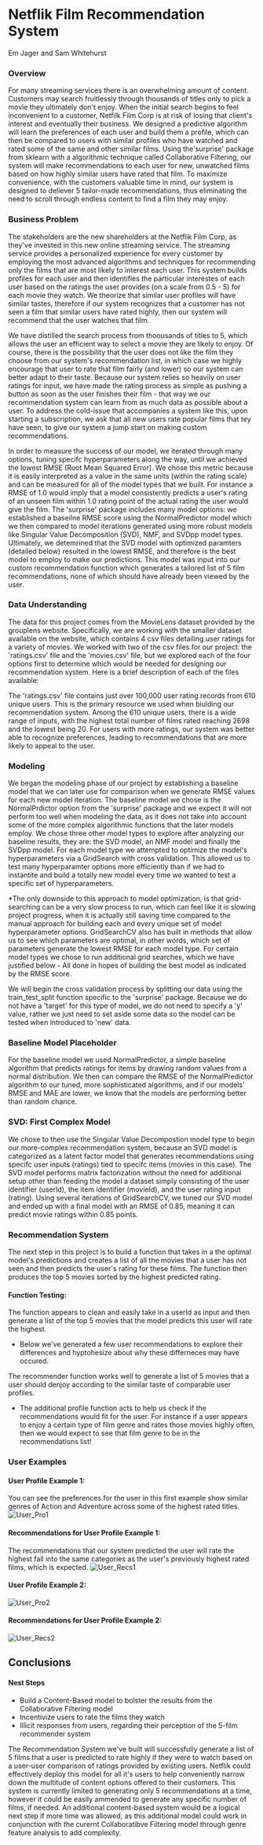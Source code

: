 # Netflik Film Recommendation System
Em Jager and Sam Whitehurst

### Overview
For many streaming services there is an overwhelming amount of content. Customers may search fruitlessly through thousands of titles only to pick a movie they ultimately don't enjoy. When the initial search begins to feel inconvenient to a customer, Netfilk Film Corp is at risk of losing that client's interest and eventually their business. We designed a predictive algorithm will learn the preferences of each user and build them a profile, which can then be compared to users with similar profiles who have watched and rated some of the same and other similar films. Using the'surprise' package from sklearn with a algorithmic technique called Collaborative Filtering, our system will make recommendations to each user for new, unwatched films based on how highly similar users have rated that film. To maximize convenience, with the customers valuable time in mind, our system is designed to deliever 5 tailor-made recommendations, thus eliminating the need to scroll through endless content to find a film they may enjoy.

### Business Problem
The stakeholders are the new shareholders at the Netflik Film Corp, as they've invested in this new online streaming service. The streaming service provides a personalized experience for every customer by employing the most advanced algorithms and techniques for recommending only the films that are most likely to interest each user. This system builds profiles for each user and then identifies the particular interestes of each user based on the ratings the user provides (on a scale from 0.5 - 5) for each movie they watch. We theorize that similar user profiles will have similar tastes, therefore if our system recognizes that a customer has not seen a film that similar users have rated highly, then our system will recommend that the user watches that film.

We have distilled the search process from thoousands of titles to 5, which allows the user an efficient way to select a movie they are likely to enjoy. Of course, there is the possibility that the user does not like the film they choose from our system's recommendation list, in which case we highly encourage that user to rate that film fairly (and lower) so our system can better adapt to their taste. Because our system relies so heavily on user ratings for input, we have made the rating process as simple as pushing a button as soon as the user finishes their film - that way we our recommendation system can learn from as much data as possible about a user. To address the cold-issue that accompanies a system like this, upon starting a subscription, we ask that all new users rate popular films that tey have seen, to give our system a jump start on making custom recommendations.

In order to measure the success of our model, we iterated through many options, tuning specifc hyperparameters along the way, until we achieved the lowest RMSE (Root Mean Squared Error). We chose this metric because it is easily interpreted as a value in the same units (within the rating scale) and can be measured for all of the model types that we built. For instance a RMSE of 1.0 would imply that a model consistently predicts a user's rating of an unseen film within 1.0 rating point of the actual rating the user would give the film. The 'surprise' package includes many model options: we established a baseilne RMSE score using the NormalPredictor model which we then compared to model iterations generated using more robust models like Singular Value Decomposition (SVD), NMF, and SVDpp model types. Ultimately, we detemrined that the SVD model with optimized paramters (detailed below) resulted in the lowest RMSE, and therefore is the best model to employ to make our predictions. This model was input into our custom recommendation function which generates a tailored list of 5 film recommendations, none of which should have already been viewed by the user.

### Data Understanding
The data for this project comes from the MovieLens dataset provided by the grouplens website. Specifically, we are working with the smaller dataset available on the website, which contains 4 csv files detailing user ratings for a variety of movies. We worked with two of the csv files for our project: the 'ratings.csv' file and the 'movies.csv' file, but we explored each of the four options first to determine which would be needed for designing our recommendation system. Here is a brief description of each of the files available:

The 'ratings.csv' file contains just over 100,000 user rating records from 610 unique users. This is the primary resource we used when biulding our recommendation system. Among the 610 unique users, there is a wide range of inputs, with the highest total number of films rated reaching 2698 and the lowest being 20. For users with more ratings, our system was better able to recognize preferences, leading to recommendations that are more likely to appeal to the user.

### Modeling
We began the modeling phase of our project by establishing a baseline model that we can later use for comparison when we generate RMSE values for each new model iteration. The baseline model we chose is the NormalPrdictor option from the 'surprise' package and we expect it will not perform too well when modeling the data, as it does not take into account some of the more complex algorithmic functions that the later models employ. We chose three other model types to explore after analyzing our baseline results, they are: the SVD model, an NMF model and finally the SVDpp model. For each model type we attempted to optimize the model's hyperparameters via a GridSearch with cross validation. This allowed us to test many hyperparamter options more efficiently than if we had to instantite and build a totally new model every time we wanted to test a specific set of hyperparameters.

*The only downside to this approach to model optimization, is that grid-searching can be a very slow process to run, which can feel like it is slowing project progress, when it is actually still saving time compared to the manual approach for building each and every unique set of model hyperparameter options. GridSearchCV also has built in methods that allow us to see which parameters are optimal, in other words, which set of parameters generate the lowest RMSE for each model type. For certain model types we chose to run additional grid searches, which we have justified below - All done in hopes of building the best model as indicated by the RMSE score.

We will begin the cross validation process by splitting our data using the train_test_split function specific to the 'surprise' package. Because we do not have a 'target' for this type of model, we do not need to specify a 'y' value, rather we just need to set aside some data so the model can be tested when introduced to 'new' data.

### Baseline Model Placeholder
For the baseline model we used NormalPredictor, a simple baseline algorithm that predicts ratings for items by drawing random values from a normal distribution. We then can compare the RMSE of the NormalPredictor algorithm to our tuned, more sophisticated algorithms, and if our models' RMSE and MAE are lower, we know that the models are performing better than random chance.

### SVD: First Complex Model
We chose to then use the Singular Value Decompostion model type to begin our more-complex recommendation system, because an SVD model is categorized as a latent factor model that generates recommendations using specifc user inputs (ratings) tied to specifc items (movies in this case). The SVD model performs matrix factorization without the need for additional setup other than feeding the model a dataset simply consisting of the user identifier (userId), the item identifier (movieId), and the user rating input (rating). Using several iterations of GridSearchCV, we tuned our SVD model and ended up with a final model with an RMSE of 0.85, meaning it can predict movie ratings within 0.85 points. 

### Recommendation System
The next step in this project is to build a function that takes in a the optimal model's predictions and creates a list of all the movies that a user has not seen and then predicts the user's rating for these films. The function then produces the top 5 movies sorted by the highest predicted rating. 

#### Function Testing: 

The function appears to clean and easily take in a userId as input and then generate a list of the top 5 movies that the model predicts this user will rate the highest.
- Below we've generated a few user recommendations to explore their differences and hyptohesize about why these differneces may have occured.

The recommender function works well to generate a list of 5 movies that a user should denjoy according to the similar taste of comparable user profiles.
- The additional profile function acts to help us check if the recommendations would fit for the user. For instance if a user appears to enjoy a certain type of film genre and rates those movies highly often, then we would expect to see that film genre to be in the recommendations list!

### User Examples
#### User Profile Example 1: 
You can see the preferences for the user in this first example show similar genres of Action and Adventure across some of the highest rated titles.
![User_Pro1](https://github.com/SamBen804/Recommendation_System/assets/132294191/49e3f1a8-cd68-4d03-b7fa-f6f3a668e4aa)

#### Recommendations for User Profile Example 1:
The recommendations that our system predicted the user will rate the highest fall into the same categories as the user's previously highest rated films, which is expected.
![User_Recs1](https://github.com/SamBen804/Recommendation_System/assets/132294191/efdc628a-3e38-4646-9ce3-ad02154ef891)

#### User Profile Example 2: 
![User_Pro2](https://github.com/SamBen804/Recommendation_System/assets/132294191/2d47c421-79c4-4962-bb3c-cfb359fa782d)

#### Recommendations for User Profile Example 2:
![User_Recs2](https://github.com/SamBen804/Recommendation_System/assets/132294191/b480bb5c-2584-4d31-abe1-9686922b3690)


## Conclusions

#### Nest Steps
- Build a Content-Based model to bolster the results from the Collaborative Filtering model
- Incentivize users to rate the films they watch
- Illicit responses from users, regarding their perception of the 5-film recommender system

The Recommendation System we've built will successfully generate a list of 5 films that a user is predicted to rate highly if they were to watch based on a user-user comparison of ratings provided by existing users. Netflik could effectively deploy this model for all it's users to help conveniently narrow down the multitude of content options offered to their customers. This system is currently limited to generating only 5 recommendations at a time, however it could be easily ammended to generate any specific number of films, if needed. An additional content-based system would be a logical next step if more time was allowed, as this additional model could work in conjunction with the curernt Collaboratibve Filtering model through genre feature analysis to add complexity.

